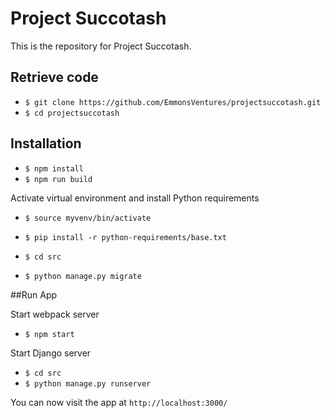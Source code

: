 # Project Succotash
This is the repository for Project Succotash.

## Retrieve code 

* `$ git clone https://github.com/EmmonsVentures/projectsuccotash.git`
* `$ cd projectsuccotash`

## Installation

* `$ npm install`
* `$ npm run build`

Activate virtual environment and install Python requirements

* `$ source myvenv/bin/activate`
* `$ pip install -r python-requirements/base.txt`

* `$ cd src`
* `$ python manage.py migrate`

##Run App

Start webpack server

* `$ npm start`

Start Django server

* `$ cd src`
* `$ python manage.py runserver`

You can now visit the app at `http://localhost:3000/`



